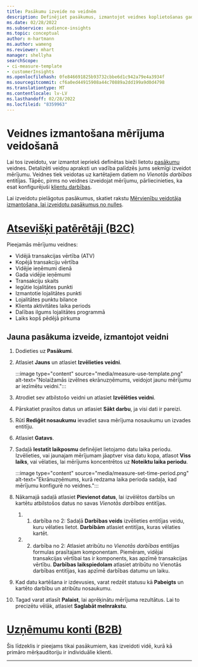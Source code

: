 ```yaml
---
title: Pasākumu izveide no veidnēm
description: Definējiet pasākumus, izmantojot veidnes koplietošanas gadījumiem.
ms.date: 02/28/2022
ms.subservice: audience-insights
ms.topic: conceptual
author: m-hartmann
ms.author: wameng
ms.reviewer: mhart
manager: shellyha
searchScope:
- ci-measure-template
- customerInsights
ms.openlocfilehash: 0fe846691825b93732cbbe6d1c942a79e4a3934f
ms.sourcegitcommit: cf6a0ed44915908a44c70889a2dd199a9d0d4798
ms.translationtype: MT
ms.contentlocale: lv-LV
ms.lasthandoff: 02/28/2022
ms.locfileid: "8359963"
---
```

# <a name="use-a-template-to-build-a-measure"></a>Veidnes izmantošana mērījuma veidošanā

Lai tos izveidotu, var izmantot iepriekš definētas bieži lietotu [pasākumu](measures.md) veidnes. Detalizēti veidņu apraksti un vadība palīdzēs jums sekmīgi izveidot mērījumu. Veidnes tiek veidotas uz kartētajiem datiem no *Vienotās darbības* entitījas. Tāpēc, pirms no veidnes izveidojat mērījumu, pārliecinieties, ka esat konfigurējuši [klientu darbības](activities.md).

Lai izveidotu pielāgotus pasākumus, skatiet rakstu [Mērvienību veidotāja izmantošana, lai izveidotu pasākumus no nulles](measure-builder.md).

# <a name="individual-consumers-b-to-c"></a>[Atsevišķi patērētāji (B2C)](#tab/b2c)

Pieejamās mērījumu veidnes: 
- Vidējā transakcijas vērtība (ATV)
- Kopējā transakciju vērtība
- Vidējie ieņēmumi dienā
- Gada vidējie ieņēmumi
- Transakciju skaits
- Iegūtie lojalitātes punkti
- Izmantotie lojalitātes punkti
- Lojalitātes punktu bilance
- Klienta aktivitātes laika periods
- Dalības ilgums lojalitātes programmā
- Laiks kopš pēdējā pirkuma

## <a name="build-a-new-measure-using-a-template"></a>Jauna pasākuma izveide, izmantojot veidni

1. Dodieties uz **Pasākumi**.

1. Atlasiet **Jauns** un atlasiet **Izvēlieties veidni**.

   :::image type="content" source="media/measure-use-template.png" alt-text="Nolaižamās izvēlnes ekrānuzņēmums, veidojot jaunu mērījumu ar iezīmētu veidni.":::

1. Atrodiet sev atbilstošo veidni un atlasiet **Izvēlēties veidni**.

1. Pārskatiet prasītos datus un atlasiet **Sākt darbu**, ja visi dati ir pareizi.

1. Rūtī **Rediģēt nosaukumu** ievadiet sava mērījuma nosaukumu un izvades entitīju. 

1. Atlasiet **Gatavs**.

1. Sadaļā **Iestatīt laikposmu** definējiet lietojamo datu laika periodu. Izvēlieties, vai jaunajam mērījumam jāaptver visa datu kopa, atlasot **Viss laiks**, vai vēlaties, lai mērījums koncentrētos uz **Noteiktu laika periodu**.

   :::image type="content" source="media/measure-set-time-period.png" alt-text="Ekrānuzņēmums, kurā redzama laika perioda sadaļa, kad mērījumu konfigurē no veidnes.":::

1. Nākamajā sadaļā atlasiet **Pievienot datus**, lai izvēlētos darbībs un kartētu atbilstošos datus no savas *Vienotās darbības* entitījas.

    1. 1. darbība no 2: Sadaļā **Darbības veids** izvēlieties entitījas veidu, kuru vēlaties lietot. **Darbībām** atlasiet entitījas, kuras vēlaties kartēt.
    1. 2. darbība no 2: Atlasiet atribūtu no *Vienotās darbības* entitījas formulas prasītajam komponentam. Piemēram, vidējai transakcijas vērtībai tas ir komponents, kas apzīmē transakcijas vērtību. **Darbības laikspiedolam** atlasiet atribūtu no Vienotās darbības entitījas, kas apzīmē darbības datumu un laiku.
   
1. Kad datu kartēšana ir izdevusies, varat redzēt statusu kā **Pabeigts** un kartēto darbību un atribūtu nosaukumu.

1. Tagad varat atlasīt **Palaist**, lai aprēķinātu mērījuma rezultātus. Lai to precizētu vēlāk, atlasiet **Saglabāt melnrakstu**.

# <a name="business-accounts-b-to-b"></a>[Uzņēmumu konti (B2B)](#tab/b2b)

Šis līdzeklis ir pieejams tikai pasākumiem, kas izveidoti vidē, kurā kā primāro mērķauditoriju ir individuālie klienti.

---
